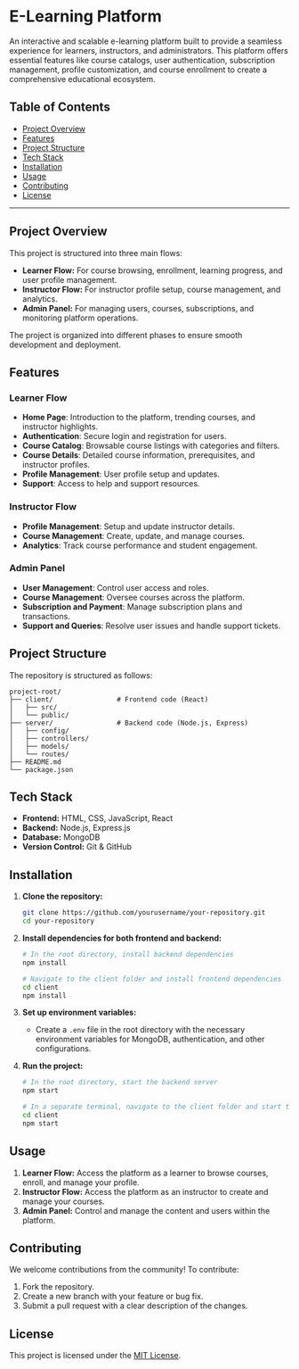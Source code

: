# E-Learning Platform

An interactive and scalable e-learning platform built to provide a seamless experience for learners, instructors, and administrators. This platform offers essential features like course catalogs, user authentication, subscription management, profile customization, and course enrollment to create a comprehensive educational ecosystem.

## Table of Contents

- [Project Overview](#project-overview)
- [Features](#features)
- [Project Structure](#project-structure)
- [Tech Stack](#tech-stack)
- [Installation](#installation)
- [Usage](#usage)
- [Contributing](#contributing)
- [License](#license)

---

## Project Overview

This project is structured into three main flows:

- **Learner Flow:** For course browsing, enrollment, learning progress, and user profile management.
- **Instructor Flow:** For instructor profile setup, course management, and analytics.
- **Admin Panel:** For managing users, courses, subscriptions, and monitoring platform operations.

The project is organized into different phases to ensure smooth development and deployment.

## Features

### Learner Flow
- **Home Page**: Introduction to the platform, trending courses, and instructor highlights.
- **Authentication**: Secure login and registration for users.
- **Course Catalog**: Browsable course listings with categories and filters.
- **Course Details**: Detailed course information, prerequisites, and instructor profiles.
- **Profile Management**: User profile setup and updates.
- **Support**: Access to help and support resources.

### Instructor Flow
- **Profile Management**: Setup and update instructor details.
- **Course Management**: Create, update, and manage courses.
- **Analytics**: Track course performance and student engagement.

### Admin Panel
- **User Management**: Control user access and roles.
- **Course Management**: Oversee courses across the platform.
- **Subscription and Payment**: Manage subscription plans and transactions.
- **Support and Queries**: Resolve user issues and handle support tickets.

## Project Structure

The repository is structured as follows:

```plaintext
project-root/
├── client/                # Frontend code (React)
│   ├── src/
│   └── public/
├── server/                # Backend code (Node.js, Express)
│   ├── config/
│   ├── controllers/
│   ├── models/
│   └── routes/
├── README.md
└── package.json
```

## Tech Stack

- **Frontend:** HTML, CSS, JavaScript, React
- **Backend:** Node.js, Express.js
- **Database:** MongoDB
- **Version Control:** Git & GitHub

## Installation

1. **Clone the repository:**
   ```bash
   git clone https://github.com/yourusername/your-repository.git
   cd your-repository
   ```

2. **Install dependencies for both frontend and backend:**
   ```bash
   # In the root directory, install backend dependencies
   npm install

   # Navigate to the client folder and install frontend dependencies
   cd client
   npm install
   ```

3. **Set up environment variables:**  
   - Create a `.env` file in the root directory with the necessary environment variables for MongoDB, authentication, and other configurations.

4. **Run the project:**
   ```bash
   # In the root directory, start the backend server
   npm start

   # In a separate terminal, navigate to the client folder and start the frontend
   cd client
   npm start
   ```

## Usage

1. **Learner Flow:** Access the platform as a learner to browse courses, enroll, and manage your profile.
2. **Instructor Flow:** Access the platform as an instructor to create and manage your courses.
3. **Admin Panel:** Control and manage the content and users within the platform.

## Contributing

We welcome contributions from the community! To contribute:

1. Fork the repository.
2. Create a new branch with your feature or bug fix.
3. Submit a pull request with a clear description of the changes.

## License

This project is licensed under the [MIT License](LICENSE).

